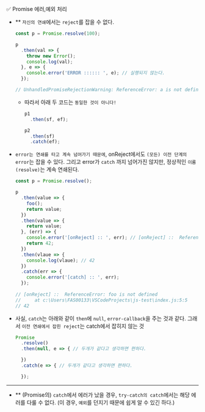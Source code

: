 ✅ Promise 에러,예외 처리
* ** `자신의 연쇄`에서는 `reject`를 잡을 수 없다.
  ```javascript
  const p = Promise.resolve(100);

  p
    .then(val => {
      throw new Error();
      console.log(val);
    }, e => {
      console.error('ERROR :::::: ', e); // 실행되지 않는다.
    });

  // UnhandledPromiseRejectionWarning: ReferenceError: a is not defined
  ```
  * 따라서 아래 두 코드는 `동일한 것이 아니다!`
    ```javascript
    p1
      .then(sf, ef);
    
    p2
      .then(sf)
      .catch(ef);
    ```
* `error는 연쇄를 타고 계속 넘어가기 때문에`, onReject에서도 `(모든) 이전 단계의 error`는 잡을 수 있다. 그리고 error가 `catch` 까지 넘어가진 않지만, 정상적인 `이룸(resolve)`는 계속 연쇄된다.
  ```javascript
  const p = Promise.resolve();

  p
    .then(value => {
      foo();
      return value;
    })
    .then(value => {
      return value;
    }, (err) => {
      console.error('[onReject] :: ', err); // [onReject] ::  ReferenceError: foo is not defined
      return 42;
    })
    .then(vlaue => {
      console.log(vlaue); // 42
    })
    .catch(err => {
      console.error('[catch] :: ', err);
    });
    
  // [onReject] ::  ReferenceError: foo is not defined
  //     at c:\Users\FAS00133\VSCodeProjects\js-test\index.js:5:5
  // 42
  ```
* 사실, `catch`는 아래와 같이 `then`에 `null`, `error-callback`을 주는 것과 같다. 그래서 `이전 연쇄에서 잡힌 reject`는 catch에서 잡히지 않는 것
  ```javascript
  Promise
    .resolve()
    .then(null, e => { // 두개가 같다고 생각하면 편하다.

    })
    .catch(e => { // 두개가 같다고 생각하면 편하다.

    });
  ```

<hr />

* ** (Promise의) `catch`에서 에러가 났을 경우, `try-catch의 catch`에서는 해당 에러를 다룰 수 없다. (이 경우, `예외`를 던지기 때문에 쉽게 알 수 있긴 하다.)